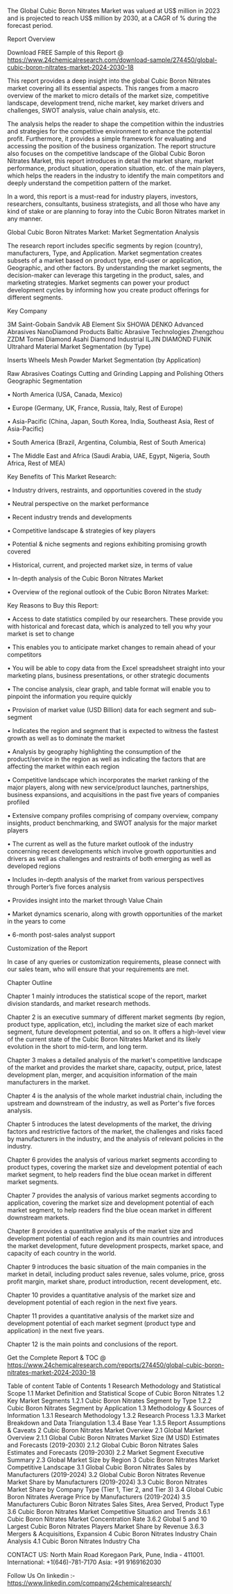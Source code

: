 The Global Cubic Boron Nitrates Market was valued at US$ million in 2023 and is projected to reach US$ million by 2030, at a CAGR of % during the forecast period.

Report Overview

Download FREE Sample of this Report @ https://www.24chemicalresearch.com/download-sample/274450/global-cubic-boron-nitrates-market-2024-2030-18

This report provides a deep insight into the global Cubic Boron Nitrates market covering all its essential aspects. This ranges from a macro overview of the market to micro details of the market size, competitive landscape, development trend, niche market, key market drivers and challenges, SWOT analysis, value chain analysis, etc.

The analysis helps the reader to shape the competition within the industries and strategies for the competitive environment to enhance the potential profit. Furthermore, it provides a simple framework for evaluating and accessing the position of the business organization. The report structure also focuses on the competitive landscape of the Global Cubic Boron Nitrates Market, this report introduces in detail the market share, market performance, product situation, operation situation, etc. of the main players, which helps the readers in the industry to identify the main competitors and deeply understand the competition pattern of the market.

In a word, this report is a must-read for industry players, investors, researchers, consultants, business strategists, and all those who have any kind of stake or are planning to foray into the Cubic Boron Nitrates market in any manner.

Global Cubic Boron Nitrates Market: Market Segmentation Analysis

The research report includes specific segments by region (country), manufacturers, Type, and Application. Market segmentation creates subsets of a market based on product type, end-user or application, Geographic, and other factors. By understanding the market segments, the decision-maker can leverage this targeting in the product, sales, and marketing strategies. Market segments can power your product development cycles by informing how you create product offerings for different segments.

Key Company

3M
Saint-Gobain
Sandvik AB
Element Six
SHOWA DENKO
Advanced Abrasives
NanoDiamond Products
Baltic Abrasive Technologies
Zhengzhou ZZDM
Tomei Diamond
Asahi Diamond Industrial
ILJIN DIAMOND
FUNIK Ultrahard Material
Market Segmentation (by Type)

Inserts
Wheels
Mesh
Powder
Market Segmentation (by Application)

Raw Abrasives
Coatings
Cutting and Grinding
Lapping and Polishing
Others
Geographic Segmentation

• North America (USA, Canada, Mexico)

• Europe (Germany, UK, France, Russia, Italy, Rest of Europe)

• Asia-Pacific (China, Japan, South Korea, India, Southeast Asia, Rest of Asia-Pacific)

• South America (Brazil, Argentina, Columbia, Rest of South America)

• The Middle East and Africa (Saudi Arabia, UAE, Egypt, Nigeria, South Africa, Rest of MEA)

Key Benefits of This Market Research:

• Industry drivers, restraints, and opportunities covered in the study

• Neutral perspective on the market performance

• Recent industry trends and developments

• Competitive landscape & strategies of key players

• Potential & niche segments and regions exhibiting promising growth covered

• Historical, current, and projected market size, in terms of value

• In-depth analysis of the Cubic Boron Nitrates Market

• Overview of the regional outlook of the Cubic Boron Nitrates Market:

Key Reasons to Buy this Report:

• Access to date statistics compiled by our researchers. These provide you with historical and forecast data, which is analyzed to tell you why your market is set to change

• This enables you to anticipate market changes to remain ahead of your competitors

• You will be able to copy data from the Excel spreadsheet straight into your marketing plans, business presentations, or other strategic documents

• The concise analysis, clear graph, and table format will enable you to pinpoint the information you require quickly

• Provision of market value (USD Billion) data for each segment and sub-segment

• Indicates the region and segment that is expected to witness the fastest growth as well as to dominate the market

• Analysis by geography highlighting the consumption of the product/service in the region as well as indicating the factors that are affecting the market within each region

• Competitive landscape which incorporates the market ranking of the major players, along with new service/product launches, partnerships, business expansions, and acquisitions in the past five years of companies profiled

• Extensive company profiles comprising of company overview, company insights, product benchmarking, and SWOT analysis for the major market players

• The current as well as the future market outlook of the industry concerning recent developments which involve growth opportunities and drivers as well as challenges and restraints of both emerging as well as developed regions

• Includes in-depth analysis of the market from various perspectives through Porter’s five forces analysis

• Provides insight into the market through Value Chain

• Market dynamics scenario, along with growth opportunities of the market in the years to come

• 6-month post-sales analyst support

Customization of the Report

In case of any queries or customization requirements, please connect with our sales team, who will ensure that your requirements are met.

Chapter Outline

Chapter 1 mainly introduces the statistical scope of the report, market division standards, and market research methods.

Chapter 2 is an executive summary of different market segments (by region, product type, application, etc), including the market size of each market segment, future development potential, and so on. It offers a high-level view of the current state of the Cubic Boron Nitrates Market and its likely evolution in the short to mid-term, and long term.

Chapter 3 makes a detailed analysis of the market's competitive landscape of the market and provides the market share, capacity, output, price, latest development plan, merger, and acquisition information of the main manufacturers in the market.

Chapter 4 is the analysis of the whole market industrial chain, including the upstream and downstream of the industry, as well as Porter's five forces analysis.

Chapter 5 introduces the latest developments of the market, the driving factors and restrictive factors of the market, the challenges and risks faced by manufacturers in the industry, and the analysis of relevant policies in the industry.

Chapter 6 provides the analysis of various market segments according to product types, covering the market size and development potential of each market segment, to help readers find the blue ocean market in different market segments.

Chapter 7 provides the analysis of various market segments according to application, covering the market size and development potential of each market segment, to help readers find the blue ocean market in different downstream markets.

Chapter 8 provides a quantitative analysis of the market size and development potential of each region and its main countries and introduces the market development, future development prospects, market space, and capacity of each country in the world.

Chapter 9 introduces the basic situation of the main companies in the market in detail, including product sales revenue, sales volume, price, gross profit margin, market share, product introduction, recent development, etc.

Chapter 10 provides a quantitative analysis of the market size and development potential of each region in the next five years.

Chapter 11 provides a quantitative analysis of the market size and development potential of each market segment (product type and application) in the next five years.

Chapter 12 is the main points and conclusions of the report.

Get the Complete Report & TOC @ https://www.24chemicalresearch.com/reports/274450/global-cubic-boron-nitrates-market-2024-2030-18

Table of content
Table of Contents
1 Research Methodology and Statistical Scope
1.1 Market Definition and Statistical Scope of Cubic Boron Nitrates
1.2 Key Market Segments
1.2.1 Cubic Boron Nitrates Segment by Type
1.2.2 Cubic Boron Nitrates Segment by Application
1.3 Methodology & Sources of Information
1.3.1 Research Methodology
1.3.2 Research Process
1.3.3 Market Breakdown and Data Triangulation
1.3.4 Base Year
1.3.5 Report Assumptions & Caveats
2 Cubic Boron Nitrates Market Overview
2.1 Global Market Overview
2.1.1 Global Cubic Boron Nitrates Market Size (M USD) Estimates and Forecasts (2019-2030)
2.1.2 Global Cubic Boron Nitrates Sales Estimates and Forecasts (2019-2030)
2.2 Market Segment Executive Summary
2.3 Global Market Size by Region
3 Cubic Boron Nitrates Market Competitive Landscape
3.1 Global Cubic Boron Nitrates Sales by Manufacturers (2019-2024)
3.2 Global Cubic Boron Nitrates Revenue Market Share by Manufacturers (2019-2024)
3.3 Cubic Boron Nitrates Market Share by Company Type (Tier 1, Tier 2, and Tier 3)
3.4 Global Cubic Boron Nitrates Average Price by Manufacturers (2019-2024)
3.5 Manufacturers Cubic Boron Nitrates Sales Sites, Area Served, Product Type
3.6 Cubic Boron Nitrates Market Competitive Situation and Trends
3.6.1 Cubic Boron Nitrates Market Concentration Rate
3.6.2 Global 5 and 10 Largest Cubic Boron Nitrates Players Market Share by Revenue
3.6.3 Mergers & Acquisitions, Expansion
4 Cubic Boron Nitrates Industry Chain Analysis
4.1 Cubic Boron Nitrates Industry Cha

CONTACT US:
North Main Road Koregaon Park, Pune, India - 411001.
International: +1(646)-781-7170
Asia: +91 9169162030

Follow Us On linkedin :- https://www.linkedin.com/company/24chemicalresearch/
